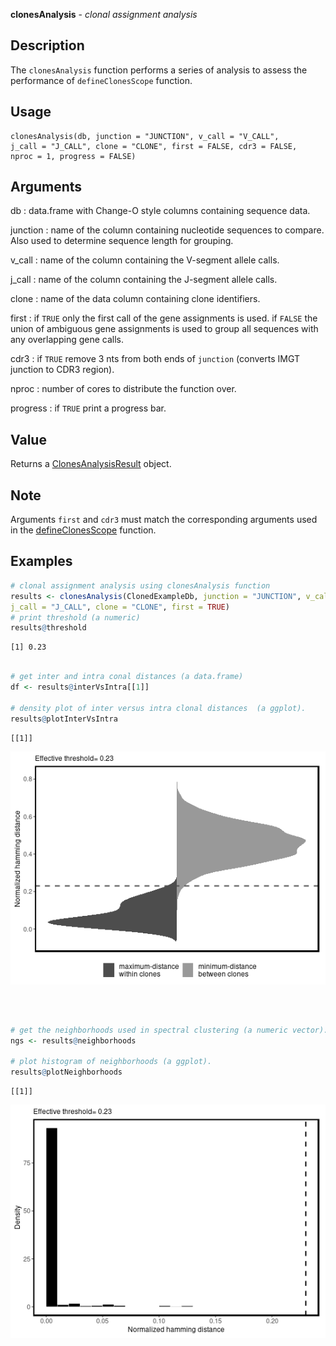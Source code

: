 **clonesAnalysis** - *clonal assignment analysis*

Description
--------------------

The `clonesAnalysis` function performs a series of analysis to assess the performance of
`defineClonesScope` function.


Usage
--------------------
```
clonesAnalysis(db, junction = "JUNCTION", v_call = "V_CALL",
j_call = "J_CALL", clone = "CLONE", first = FALSE, cdr3 = FALSE,
nproc = 1, progress = FALSE)
```

Arguments
-------------------

db
:   data.frame with Change-O style columns containing sequence data.

junction
:   name of the column containing nucleotide sequences to compare.
Also used to determine sequence length for grouping.

v_call
:   name of the column containing the V-segment allele calls.

j_call
:   name of the column containing the J-segment allele calls.

clone
:   name of the data column containing clone identifiers.

first
:   if `TRUE` only the first call of the gene assignments
is used. if `FALSE` the union of ambiguous gene
assignments is used to group all sequences with any
overlapping gene calls.

cdr3
:   if `TRUE` remove 3 nts from both ends of `junction`
(converts IMGT junction to CDR3 region).

nproc
:   number of cores to distribute the function over.

progress
:   if `TRUE` print a progress bar.




Value
-------------------

Returns a [ClonesAnalysisResult](ClonesAnalysisResult-class.md) object.


Note
-------------------

Arguments `first` and `cdr3` must match the corresponding arguments
used in the [defineClonesScope](defineClonesScope.md) function.



Examples
-------------------

```R
# clonal assignment analysis using clonesAnalysis function
results <- clonesAnalysis(ClonedExampleDb, junction = "JUNCTION", v_call = "V_CALL",
j_call = "J_CALL", clone = "CLONE", first = TRUE)
# print threshold (a numeric)
results@threshold

```


```
[1] 0.23

```


```R

# get inter and intra conal distances (a data.frame)
df <- results@interVsIntra[[1]]

# density plot of inter versus intra clonal distances  (a ggplot).
results@plotInterVsIntra

```


```
[[1]]

```

![5](clonesAnalysis-5.png)

```


```


```R

# get the neighborhoods used in spectral clustering (a numeric vector).
ngs <- results@neighborhoods

# plot histogram of neighborhoods (a ggplot).
results@plotNeighborhoods
```


```
[[1]]

```

![9](clonesAnalysis-9.png)

```


```




